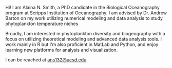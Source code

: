 Hi! I am Alaina N. Smith, a PhD candidate in the Biological Oceanography program at Scripps Institution of Oceanography. 
I am advised by Dr. Andrew Barton on my work utilizing numerical modeling and data analysis to study phytoplankton temperature niches

Broadly, I am interested in phytoplankton diversity and biogeography with a focus on utilizing theoretical modeling and advanced data analysis tools. 
I work mainly in R but I'm also proficient in MatLab and Python, and enjoy learning new platforms for analysis and visualization. 

I can be reached at ans132@ucsd.edu.

<!---
anoelsm/anoelsm is a ✨ special ✨ repository because its `README.md` (this file) appears on your GitHub profile.
You can click the Preview link to take a look at your changes.
--->
